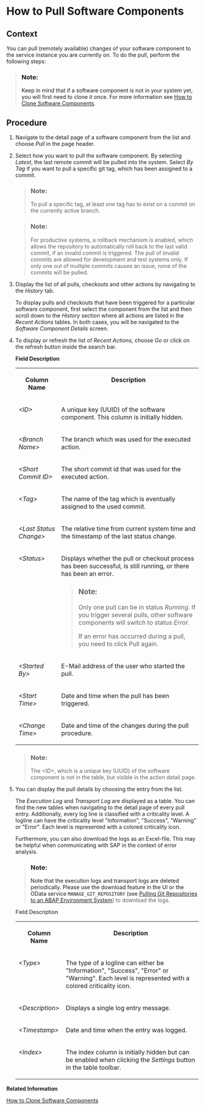 <!-- loio90b9b9d5219c4875825be35137d9128f -->

# How to Pull Software Components



<a name="loio90b9b9d5219c4875825be35137d9128f__section_h4q_c4k_m3b"/>

## Context

You can pull \(remotely available\) changes of your software component to the service instance you are currently on. To do the pull, perform the following steps:

> ### Note:  
> Keep in mind that if a software component is not in your system yet, you will first need to clone it once. For more information see [How to Clone Software Components](how-to-clone-software-components-18564c5.md).



<a name="loio90b9b9d5219c4875825be35137d9128f__section_xyb_2dc_p2b"/>

## Procedure

1.  Navigate to the detail page of a software component from the list and choose *Pull* in the page header.

2.  Select how you want to pull the software component. By selecting *Latest*, the last remote commit will be pulled into the system. Select *By Tag* if you want to pull a specific git tag, which has been assigned to a commit.

    > ### Note:  
    > To pull a specific tag, at least one tag has to exist on a commit on the currently active branch.

    > ### Note:  
    > For productive systems, a rollback mechanism is enabled, which allows the repository to automatically roll back to the last valid commit, if an invalid commit is triggered. The pull of invalid commits are allowed for development and test systems only. If only one out of multiple commits causes an issue, none of the commits will be pulled.

3.  Display the list of all pulls, checkouts and other actions by navigating to the *History* tab.

    To display pulls and checkouts that have been triggered for a particular software component, first select the component from the list and then scroll down to the *History* section where all actions are listed in the *Recent Actions* tables. In both cases, you will be navigated to the *Software Component Details* screen.

4.  To display or refresh the list of *Recent Actions*, choose *Go* or click on the refresh button inside the search bar.

    **Field Description**


    <table>
    <tr>
    <th valign="top">

    Column Name


    
    </th>
    <th valign="top">

    Description


    
    </th>
    </tr>
    <tr>
    <td valign="top">

     *<ID\>* 


    
    </td>
    <td valign="top">

    A unique key \(UUID\) of the software component. This column is initially hidden.


    
    </td>
    </tr>
    <tr>
    <td valign="top">

     *<Branch Name\>* 


    
    </td>
    <td valign="top">

    The branch which was used for the executed action.


    
    </td>
    </tr>
    <tr>
    <td valign="top">

     *<Short Commit ID\>* 


    
    </td>
    <td valign="top">

    The short commit id that was used for the executed action.


    
    </td>
    </tr>
    <tr>
    <td valign="top">

     *<Tag\>* 


    
    </td>
    <td valign="top">

    The name of the tag which is eventually assigned to the used commit.


    
    </td>
    </tr>
    <tr>
    <td valign="top">

     *<Last Status Change\>* 


    
    </td>
    <td valign="top">

    The relative time from current system time and the timestamp of the last status change.


    
    </td>
    </tr>
    <tr>
    <td valign="top">

     *<Status\>* 


    
    </td>
    <td valign="top">

    Displays whether the pull or checkout process has been successful, is still running, or there has been an error.

    > ### Note:  
    > Only one pull can be in status *Running*. If you trigger several pulls, other software components will switch to status *Error*.
    > 
    > If an error has occurred during a pull, you need to click Pull again.


    
    </td>
    </tr>
    <tr>
    <td valign="top">

     *<Started By\>* 


    
    </td>
    <td valign="top">

    E-Mail address of the user who started the pull.


    
    </td>
    </tr>
    <tr>
    <td valign="top">

     *<Start Time\>* 


    
    </td>
    <td valign="top">

    Date and time when the pull has been triggered.


    
    </td>
    </tr>
    <tr>
    <td valign="top">

     *<Change Time\>* 


    
    </td>
    <td valign="top">

    Date and time of the changes during the pull procedure.


    
    </td>
    </tr>
    </table>
    
    > ### Note:  
    > The *<ID\>*, which is a unique key \(UUID\) of the software component is not in the table, but visible in the action detail page.

5.  You can display the pull details by choosing the entry from the list.

    The *Execution Log* and *Transport Log* are displayed as a table. You can find the new tables when navigating to the detail page of every pull entry. Additionally, every log line is classified with a criticality level. A logline can have the criticality level "Information", "Success", "Warning" or "Error". Each level is represented with a colored criticality icon.

    Furthermore, you can also download the logs as an Excel-file. This may be helpful when communicating with SAP in the context of error analysis.

    > ### Note:  
    > Note that the execution logs and transport logs are deleted periodically. Please use the download feature in the UI or the OData service `MANAGE_GIT_REPOSITORY` \(see [Pulling Git Repositories to an ABAP Environment System](../30-development/pulling-git-repositories-to-an-abap-environment-system-80a8d52.md)\) to download the logs.

    <a name="loio90b9b9d5219c4875825be35137d9128f__table_uz1_ct1_qjb"/>Field Description


    <table>
    <tr>
    <th valign="top">

    Column Name


    
    </th>
    <th valign="top">

    Description


    
    </th>
    </tr>
    <tr>
    <td valign="top">

    *<Type\>*


    
    </td>
    <td valign="top">

    The type of a logline can either be "Information", "Success", "Error" or "Warning". Each level is represented with a colored criticality icon.


    
    </td>
    </tr>
    <tr>
    <td valign="top">

    *<Description\>*


    
    </td>
    <td valign="top">

    Displays a single log entry message.


    
    </td>
    </tr>
    <tr>
    <td valign="top">

    *<Timestamp\>*


    
    </td>
    <td valign="top">

    Date and time when the entry was logged.


    
    </td>
    </tr>
    <tr>
    <td valign="top">

    *<Index\>*


    
    </td>
    <td valign="top">

    The index column is initially hidden but can be enabled when clicking the *Settings* button in the table toolbar.


    
    </td>
    </tr>
    </table>
    

**Related Information**  


[How to Clone Software Components](how-to-clone-software-components-18564c5.md "")

